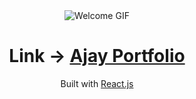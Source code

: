 <div align="center">
  <img alt="Welcome GIF" src="https://user-images.githubusercontent.com/45832621/132932084-eb809240-c9b6-44f4-a4f4-1034d9893d4a.gif" />
</div>

<h1 align="center">
  Link → <a href="https://ajayjaiswal.netlify.app/" target="_blank">Ajay Portfolio</a>
</h1>

<p align="center">
Built with <a href="https://reactjs.org/" target="_blank">React.js</a>

